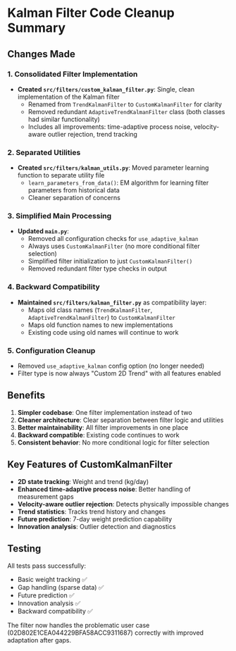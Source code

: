 # Kalman Filter Code Cleanup Summary

## Changes Made

### 1. Consolidated Filter Implementation
- **Created `src/filters/custom_kalman_filter.py`**: Single, clean implementation of the Kalman filter
  - Renamed from `TrendKalmanFilter` to `CustomKalmanFilter` for clarity
  - Removed redundant `AdaptiveTrendKalmanFilter` class (both classes had similar functionality)
  - Includes all improvements: time-adaptive process noise, velocity-aware outlier rejection, trend tracking

### 2. Separated Utilities
- **Created `src/filters/kalman_utils.py`**: Moved parameter learning function to separate utility file
  - `learn_parameters_from_data()`: EM algorithm for learning filter parameters from historical data
  - Cleaner separation of concerns

### 3. Simplified Main Processing
- **Updated `main.py`**:
  - Removed all configuration checks for `use_adaptive_kalman`
  - Always uses `CustomKalmanFilter` (no more conditional filter selection)
  - Simplified filter initialization to just `CustomKalmanFilter()`
  - Removed redundant filter type checks in output

### 4. Backward Compatibility
- **Maintained `src/filters/kalman_filter.py`** as compatibility layer:
  - Maps old class names (`TrendKalmanFilter`, `AdaptiveTrendKalmanFilter`) to `CustomKalmanFilter`
  - Maps old function names to new implementations
  - Existing code using old names will continue to work

### 5. Configuration Cleanup
- Removed `use_adaptive_kalman` config option (no longer needed)
- Filter type is now always "Custom 2D Trend" with all features enabled

## Benefits

1. **Simpler codebase**: One filter implementation instead of two
2. **Cleaner architecture**: Clear separation between filter logic and utilities
3. **Better maintainability**: All filter improvements in one place
4. **Backward compatible**: Existing code continues to work
5. **Consistent behavior**: No more conditional logic for filter selection

## Key Features of CustomKalmanFilter

- **2D state tracking**: Weight and trend (kg/day)
- **Enhanced time-adaptive process noise**: Better handling of measurement gaps
- **Velocity-aware outlier rejection**: Detects physically impossible changes
- **Trend statistics**: Tracks trend history and changes
- **Future prediction**: 7-day weight prediction capability
- **Innovation analysis**: Outlier detection and diagnostics

## Testing

All tests pass successfully:
- Basic weight tracking ✅
- Gap handling (sparse data) ✅
- Future prediction ✅
- Innovation analysis ✅
- Backward compatibility ✅

The filter now handles the problematic user case (02D802E1CEA044229BFA58ACC9311687) correctly with improved adaptation after gaps.